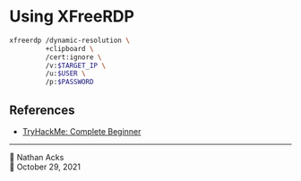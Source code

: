 # Using XFreeRDP

```bash
xfreerdp /dynamic-resolution \
         +clipboard \
         /cert:ignore \
         /v:$TARGET_IP \
         /u:$USER \
         /p:$PASSWORD
```

## References

* [TryHackMe: Complete Beginner](tryhackme-complete-beginner.md)

- - - -

<span aria-hidden="true">👤</span> Nathan Acks  
<span aria-hidden="true">📅</span> October 29, 2021
